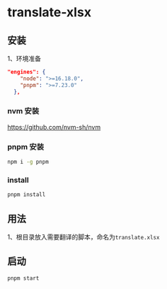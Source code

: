 # translate-xlsx

## 安装

1、环境准备

```json
"engines": {
    "node": ">=16.18.0",
    "pnpm": ">=7.23.0"
  },
```

### nvm 安装

https://github.com/nvm-sh/nvm

### pnpm 安装
```sh
npm i -g pnpm
```

### install

```sh
pnpm install
```


## 用法

1、根目录放入需要翻译的脚本，命名为`translate.xlsx`

## 启动

```sh
pnpm start 
```
